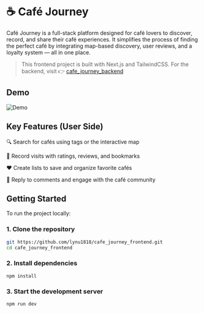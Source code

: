 # ☕️ Café Journey

Café Journey is a full-stack platform designed for café lovers to discover, record, and share their café experiences. It simplifies the process of finding the perfect café by integrating map-based discovery, user reviews, and a loyalty system — all in one place.

> This frontend project is built with Next.js and TailwindCSS.
For the backend, visit 👉 [cafe_journey_backend](https://github.com/lynu1818/cafe_journey_backend)

## Demo

![Demo](cafe_journey_demo(speedup).gif)


## Key Features (User Side)
🔍 Search for cafés using tags or the interactive map

🧾 Record visits with ratings, reviews, and bookmarks

❤️ Create lists to save and organize favorite cafés

💬 Reply to comments and engage with the café community



## Getting Started

To run the project locally:

### 1. Clone the repository

```bash
git https://github.com/lynu1818/cafe_journey_frontend.git
cd cafe_journey_frontend
```
### 2. Install dependencies
```
npm install
```
### 3. Start the development server
```
npm run dev
```